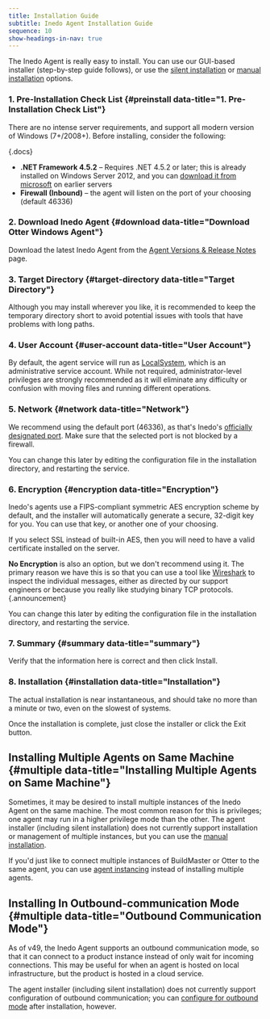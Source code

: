 ```yaml
---
title: Installation Guide
subtitle: Inedo Agent Installation Guide
sequence: 10
show-headings-in-nav: true
---
```


The Inedo Agent is really easy to install. You can use our GUI-based installer (step-by-step guide follows), or use the [silent installation](/docs/inedoagent/installation/silent-installation) or [manual installation](/docs/inedoagent/installation/manual) options.

### 1. Pre-Installation Check List {#preinstall data-title="1. Pre-Installation Check List"}

 There are no intense server requirements, and support all modern version of Windows (7+/2008+). Before installing, consider the following:

{.docs}
- **.NET Framework 4.5.2** – Requires .NET 4.5.2 or later; this is already installed on Windows Server 2012, and you can [download it from microsoft](https://www.microsoft.com/en-us/download/details.aspx?id=30653) on earlier servers
- **Firewall (Inbound)** – the agent will listen on the port of your choosing (default 46336)

### 2. Download Inedo Agent {#download data-title="Download Otter Windows Agent"}

Download the latest Inedo Agent from the [Agent Versions & Release Notes](/docs/inedoagent/versions) page.

### 3. Target Directory {#target-directory data-title="Target Directory"}

Although you may install wherever you like, it is recommended to keep the temporary directory short to avoid potential issues with tools that have problems with long paths.

### 4. User Account {#user-account data-title="User Account"}

By default, the agent service will run as [LocalSystem](https://msdn.microsoft.com/en-us/library/windows/desktop/ms677973(v=vs.85).aspx), which is an administrative service account. While not required, administrator-level privileges are strongly recommended as it will eliminate any difficulty or confusion with moving files and running different operations.

### 5. Network {#network data-title="Network"}

We recommend using the default port (46336), as that's Inedo's [officially designated port](http://iana.org/assignments/port-numbers). Make sure that the selected port is not blocked by a firewall.

You can change this later by editing the configuration file in the installation directory, and restarting the service.

### 6. Encryption {#encryption data-title="Encryption"}

Inedo's agents use a FIPS-compliant symmetric AES encryption scheme by default, and the installer will automatically generate a secure, 32-digit key for you. You can use that key, or another one of your choosing.

If you select SSL instead of built-in AES, then you will need to have a valid certificate installed on the server.

**No Encryption** is also an option, but we don't recommend using it. The primary reason we have this is so that you can use a tool like [Wireshark](https://www.wireshark.org/) to inspect the individual messages, either as directed by our support engineers or because you really like studying binary TCP protocols.{.announcement}

You can change this later by editing the configuration file in the installation directory, and restarting the service.

### 7. Summary {#summary data-title="summary"}

Verify that the information here is correct and then click Install.

### 8. Installation {#installation data-title="Installation"}

The actual installation is near instantaneous, and should take no more than a minute or two, even on the slowest of systems.

Once the installation is complete, just close the installer or click the Exit button.

## Installing Multiple Agents on Same Machine {#multiple data-title="Installing Multiple Agents on Same Machine"}

Sometimes, it may be desired to install multiple instances of the Inedo Agent on the same machine. The most common reason for this is privileges; one agent may run in a higher privilege mode than the other. The agent installer (including silent installation) does not currently support installation or management of multiple instances, but you can use the [manual installation](/docs/inedoagent/installation/manual).

If you'd just like to connect multiple instances of BuildMaster or Otter to the same agent, you can use [agent instancing](/docs/inedoagent/configuration/instancing) instead of installing multiple agents.

## Installing In Outbound-communication Mode {#multiple data-title="Outbound Communication Mode"}

As of v49, the Inedo Agent supports an outbound communication mode, so that it can connect to a product instance instead of only wait for incoming connections. This may be useful for when an agent is hosted on local infrastructure, but the product is hosted in a cloud service.

The agent installer (including silent installation) does not currently support configuration of outbound communication; you can [configure for outbound mode](https://docs.inedo.com/docs/inedoagent/configuration/outbound-mode) after installation, however.
